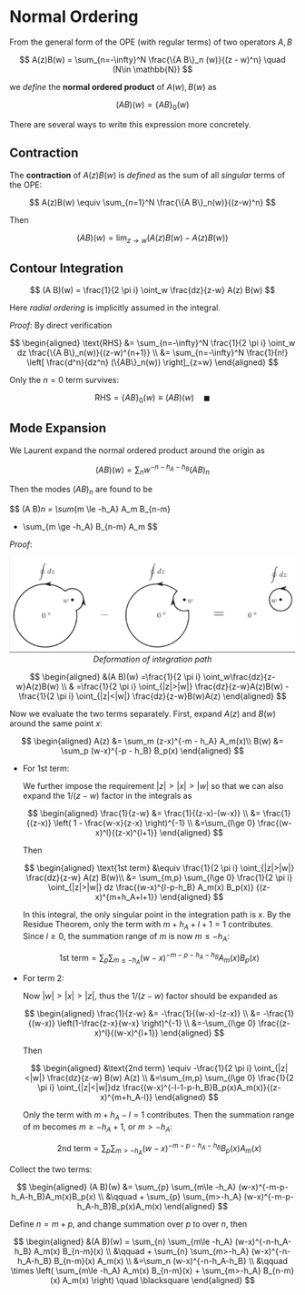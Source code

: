 # Normal Ordering

From the general form of the OPE (with regular terms) of two operators $A,B$

$$
A(z)B(w)
= \sum_{n=-\infty}^N 
\frac{\{A B\}_n (w)}{(z - w)^n} \quad
(N\in \mathbb{N})
$$

we *define* the **normal ordered product** of $A(w),B(w)$ as

$$
(A B)(w)=\{A B\}_0(w)
$$

There are several ways to write this expression more concretely.

## Contraction

The **contraction** of $A(z)B(w)$ is *defined* as the sum of all *singular* terms of the OPE:

$$
A(z)B(w) \equiv 
\sum_{n=1}^N \frac{\{A B\}_n(w)}{(z-w)^n}
$$

Then

$$
(A B)(w)
= \lim_{z\to w} \left(
    A(z) B(w) - A(z) B(w)
\right)
$$

## Contour Integration

$$
(A B)(w) = 
\frac{1}{2 \pi i} \oint_w \frac{dz}{z-w} A(z) B(w)
$$

Here *radial ordering* is implicitly assumed in the integral.

*Proof*: By direct verification

$$
\begin{aligned}
    \text{RHS}
    &= \sum_{n=-\infty}^N \frac{1}{2 \pi i} 
    \oint_w dz \frac{\{A B\}_n(w)}{(z-w)^{n+1}}
    \\
    &= \sum_{n=-\infty}^N \frac{1}{n!} \left[
        \frac{d^n}{dz^n} (\{AB\}_n(w))
    \right]_{z=w}
\end{aligned}
$$

Only the $n=0$ term survives:

$$
\text{RHS} = \{A B\}_0(w)
\equiv (A B)(w)
\quad \blacksquare
$$

## Mode Expansion

We Laurent expand the normal ordered product around the origin as

$$
(A B)(w)=\sum_n  w^{-n-h_A-h_B} (A B)_n
$$

Then the modes $(A B)_n$ are found to be

$$
(A B)_n
= \sum_{m \le -h_A} A_m B_{n-m}
+ \sum_{m \ge -h_A} B_{n-m} A_m
$$

*Proof*:

<center>

![image](Fig-6_2.png)   
*Deformation of integration path*

</center>

$$
\begin{aligned}
    &(A B)(w)
    =\frac{1}{2 \pi i} \oint_w\frac{dz}{z-w}A(z)B(w)
    \\
    &
    =\frac{1}{2 \pi i} 
    \oint_{|z|>|w|} \frac{dz}{z-w}A(z)B(w)
    - \frac{1}{2 \pi i} 
    \oint_{|z|<|w|} \frac{dz}{z-w}B(w)A(z)
\end{aligned}
$$

Now we evaluate the two terms separately. First, expand $A(z)$ and
$B(w)$ around the same point $x$:

$$
\begin{aligned}
    A(z) &= \sum_m (z-x)^{-m - h_A} A_m(x)\\
    B(w) &= \sum_p (w-x)^{-p - h_B} B_p(x)
\end{aligned}
$$

- For 1st term:

    We further impose the requirement $|z|>|x|>|w|$ so that we can also expand the $1/(z-w)$ factor in the integrals as

    $$
    \begin{aligned}
        \frac{1}{z-w} 
        &= \frac{1}{(z-x)-(w-x)}
        \\
        &= \frac{1}{(z-x)} \left(
            1 - \frac{w-x}{z-x} 
        \right)^{-1}
        \\
        &=\sum_{l\ge 0} \frac{(w-x)^l}{(z-x)^{l+1}}
    \end{aligned}
    $$

    Then

    $$
    \begin{aligned}
        \text{1st term}
        &\equiv \frac{1}{2 \pi i} 
        \oint_{|z|>|w|} \frac{dz}{z-w} A(z) B(w)\\
        &= \sum_{m,p} \sum_{l\ge 0} 
        \frac{1}{2 \pi i} \oint_{|z|>|w|} dz 
        \frac{(w-x)^{l-p-h_B} A_m(x) B_p(x)}
            {(z-x)^{m+h_A+l+1}}
    \end{aligned}
    $$

    In this integral, the only singular point in the integration path is $x$. By the Residue Theorem, only the term with $m+h_A+l+1=1$ contributes. Since $l\ge 0$, the summation range of $m$ is now $m\le -h_A$:

    $$
    \text{1st term}
    =\sum_{p} \sum_{m\le -h_A} 
    (w-x)^{-m-p-h_A-h_B} A_m(x) B_p(x)
    $$

- For term 2:

    Now $|w|>|x|>|z|$, thus the $1/(z-w)$ factor should be expanded as

    $$
    \begin{aligned}
        \frac{1}{z-w}
        &= -\frac{1}{(w-x)-(z-x)}
        \\
        &= -\frac{1}{(w-x)} \left(1-\frac{z-x}{w-x} \right)^{-1}
        \\
        &=-\sum_{l\ge 0} \frac{(z-x)^l}{(w-x)^{l+1}}
    \end{aligned}
    $$

    Then

    $$
    \begin{aligned}
        &\text{2nd term} \equiv
        -\frac{1}{2 \pi i} 
        \oint_{|z|<|w|} \frac{dz}{z-w} B(w) A(z)
        \\
        &=\sum_{m,p} \sum_{l\ge 0} \frac{1}{2 \pi i} \oint_{|z|<|w|}dz \frac{(w-x)^{-l-1-p-h_B}B_p(x)A_m(x)}{(z-x)^{m+h_A-l}}
    \end{aligned}
    $$

    Only the term with $m+h_A-l=1$ contributes. Then the summation range of $m$ becomes $m\ge -h_A+1$, or $m>-h_A$:

    $$
    \text{2nd term} 
    = \sum_{p} \sum_{m > -h_A} 
    (w-x)^{-m-p-h_A-h_B} B_p(x) A_m(x)
    $$

Collect the two terms:

$$
\begin{aligned}
    (A B)(w)
    &= \sum_{p} \sum_{m\le -h_A} (w-x)^{-m-p-h_A-h_B}A_m(x)B_p(x)
    \\ &\qquad
    + \sum_{p} \sum_{m>-h_A} (w-x)^{-m-p-h_A-h_B}B_p(x)A_m(x)
\end{aligned}
$$

Define $n=m+p$, and change summation over $p$ to over $n$, then

$$
\begin{aligned}
    &(A B)(w)
    = \sum_{n} \sum_{m\le -h_A} (w-x)^{-n-h_A-h_B} A_m(x) B_{n-m}(x)
    \\ &\qquad
    + \sum_{n} \sum_{m>-h_A} (w-x)^{-n-h_A-h_B} B_{n-m}(x) A_m(x)
    \\
    &=\sum_n (w-x)^{-n-h_A-h_B} 
    \\ &\qquad \times
    \left(
        \sum_{m\le -h_A} A_m(x) B_{n-m}(x)
        + \sum_{m>-h_A} B_{n-m}(x) A_m(x)
    \right) 
    \quad \blacksquare
\end{aligned}
$$